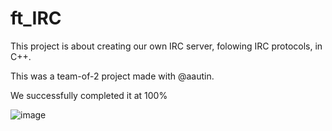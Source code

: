 # ft_IRC


This project is about creating our own IRC server, folowing IRC protocols, in C++.

This was a team-of-2 project made with @aautin.

We successfully completed it at 100%

![image](https://github.com/user-attachments/assets/43637dec-89b8-427b-9cc9-c70d3cbc13af)
